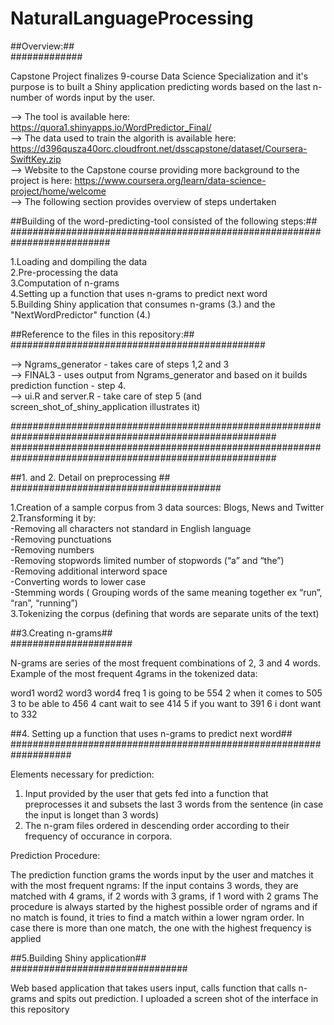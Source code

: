 # NaturalLanguageProcessing

##Overview:##  
#############  

Capstone Project finalizes 9-course Data Science Specialization and it's purpose is to built a Shiny application predicting words based on the last n-number of words input by the user.

–> The tool is available here: https://quora1.shinyapps.io/WordPredictor_Final/  
–> The data used to train the algorith is available here: https://d396qusza40orc.cloudfront.net/dsscapstone/dataset/Coursera-SwiftKey.zip  
–> Website to the Capstone course providing more background to the project is here: https://www.coursera.org/learn/data-science-project/home/welcome  
–> The following section provides overview of steps undertaken

##Building of the word-predicting-tool consisted of the following steps:##  
##########################################################################  
  
1.Loading and dompiling the data  
2.Pre-processing the data  
3.Computation of n-grams  
4.Setting up a function that uses n-grams to predict next word  
5.Building Shiny application that consumes n-grams (3.) and the "NextWordPredictor" function (4.)  
  
##Reference to the files in this repository:## 
##############################################  
  
–> Ngrams_generator - takes care of steps 1,2 and 3  
–> FINAL3 - uses output from Ngrams_generator and based on it builds prediction function - step 4.  
–> ui.R and server.R - take care of step 5 (and screen_shot_of_shiny_application illustrates it)  
  
########################################################################################################  
########################################################################################################  
  


##1. and 2. Detail on preprocessing ##  
######################################  
  
1.Creation of a sample corpus from 3 data sources: Blogs, News and Twitter  
2.Transforming it by:  
-Removing all characters not standard in English language  
-Removing punctuations  
-Removing numbers  
-Removing stopwords limited number of stopwords (“a” and “the”)  
-Removing additional interword space  
-Converting words to lower case  
-Stemming words ( Grouping words of the same meaning together ex “run”, “ran”, “running”)  
3.Tokenizing the corpus (defining that words are separate units of the text)  
  
##3.Creating n-grams##  
######################  
  
N-grams are series of the most frequent combinations of 2, 3 and 4 words.  
Example of the most frequent 4grams in the tokenized data:  
  
  word1 word2 word3 word4 freq
1    is going    to    be  554
2  when    it comes    to  505
3    to    be  able    to  456
4  cant  wait    to   see  414
5    if   you  want    to  391
6     i  dont  want    to  332
  
  
##4. Setting up a function that uses n-grams to predict next word##  
###################################################################  
  
Elements necessary for prediction:  
  
1. Input provided by the user that gets fed into a function that preprocesses it and subsets the last 3 words from the sentence (in case the input is longet than 3 words)  
2. The n-gram files ordered in descending order according to their frequency of occurance in corpora.  
  
Prediction Procedure:  
  
The prediction function grams the words input by the user and matches it with the most frequent ngrams: If the input contains 3 words, they are matched with 4 grams, if 2 words with 3 grams, if 1 word with 2 grams The procedure is always started by the highest possible order of ngrams and if no match is found, it tries to find a match within a lower ngram order. In case there is more than one match, the one with the highest frequency is applied  
  
##5.Building Shiny application##  
################################  
  
Web based application that takes users input, calls function that calls n-grams and spits out prediction. 
I uploaded a screen shot of the interface in this repository 







